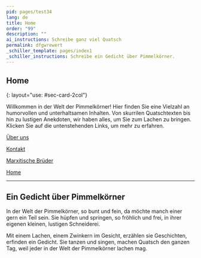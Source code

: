 ```yaml
---
pid: pages/test34
lang: de
title: Home
order: "99"
description: ""
ai_instructions: Schreibe ganz viel Quatsch
permalink: dfgwrewert
_schiller_template: pages/index1
_schiller_instructions: Schreibe ein Gedicht über Pimmelkörner.
---
```

## Home
{: layout="use: #sec-card-2col"}

Willkommen in der Welt der Pimmelkörner! Hier finden Sie eine Vielzahl an humorvollen und unterhaltsamen Inhalten. Von skurrilen Quatschtexten bis hin zu lustigen Anekdoten, wir haben alles, um Sie zum Lachen zu bringen. Klicken Sie auf die untenstehenden Links, um mehr zu erfahren.

[Über uns](/wurst/test.de.html)

[Kontakt](/pages/index1.de.html)

[Marxitische Brüder](dfgwrewert)

[Home](dfgwrewert)

---

## Ein Gedicht über Pimmelkörner

In der Welt der Pimmelkörner, so bunt und fein,
da möchte manch einer gern ein Teil sein.
Sie hüpfen und springen, so fröhlich und frei,
in ihrer eigenen kleinen, lustigen Schneiderei.

Mit einem Lachen, einem Zwinkern im Gesicht,
erzählen sie Geschichten, erfinden ein Gedicht.
Sie tanzen und singen, machen Quatsch den ganzen Tag,
weil jeder in der Welt der Pimmelkörner lachen mag.
